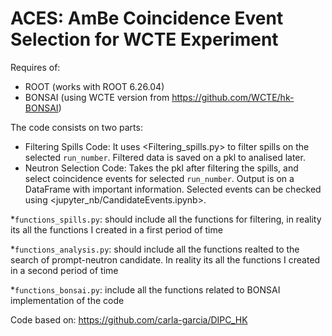 # ACES: AmBe Coincidence Event Selection for WCTE Experiment 

Requires of:
- ROOT (works with ROOT 6.26.04)
- BONSAI (using WCTE version from https://github.com/WCTE/hk-BONSAI)

The code consists on two parts: 

- Filtering Spills Code: It uses <Filtering_spills.py> to filter spills on the selected `run_number`. Filtered data is saved on a pkl to analised later.
- Neutron Selection Code: Takes the pkl after filtering the spills, and select coincidence events for selected `run_number`. Output is on a DataFrame with important information. Selected events can be checked using <jupyter_nb/CandidateEvents.ipynb>. 

*`functions_spills.py`: should include all the functions for filtering, in reality its all the functions I created in a first period of time

*`functions_analysis.py`: should include all the functions realted to the search of prompt-neutron candidate. In reality its all the functions I created in a second period of time

*`functions_bonsai.py`: include all the functions related to BONSAI implementation of the code

Code based on: https://github.com/carla-garcia/DIPC_HK
